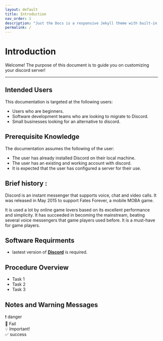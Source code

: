 ```yaml
---
layout: default
title: Introduction
nav_order: 1
description: "Just the Docs is a responsive Jekyll theme with built-in search that is easily customizable and hosted on GitHub Pages."
permalink: /
---
```


# Introduction
Welcome! The purpose of this document is to guide you on customizing your discord server!

---

## Intended Users
This documentation is targeted at the following users:
* Users who are beginners.
* Software development teams who are looking to migrate to Discord.
* Small businesses looking for an alternative to discord.


## Prerequisite Knowledge
The documentation assumes the following of the user:
* The user has already installed Discord on their local machine.
* The user has an existing and working account with discord.
* It is expected that the user has configured a server for their use.


## Brief history : 
Discord is an instant messenger that supports voice, chat and video calls. It was released in May 2015 to support Fates Forever, a mobile MOBA game.

It is used a lot by online game lovers based on its excellent performance and simplicity. It has succeeded in becoming the mainstream, beating several voice messengers that game players used before. It is a must-have for game players.


## Software Requirments
* lastest version of [**Discord**](https://discord.com/download) is required.

## Procedure Overview
* Task 1
* Task 2
* Task 3

## Notes and Warning Messages

:heavy_exclamation_mark:          danger <br />
:no_entry_sign: Fail <br />
:bulb:   Important! <br />
:white_check_mark:   success

